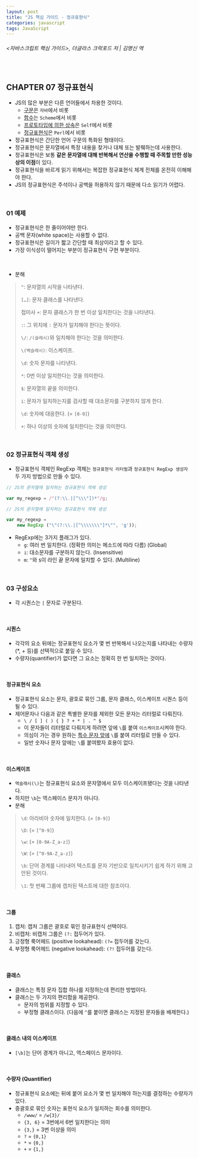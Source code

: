 ```yaml
---
layout: post
title: "JS 핵심 가이드 - 정규표현식"
categories: javascript
tags: JavaScript
---
```


###### <자바스크립트 핵심 가이드>, 더글라스 크락포드 저 | 김명신 역

<br>

## CHAPTER 07 정규표현식

- JS의 많은 부분은 다른 언어들에서 차용한 것이다.
  - <u>구문</u>은 `자바`에서 비롯
  - <u>함수</u>는 `Scheme`에서 비롯
  - <u>프로토타입에 의한 상속</u>은 `Self`에서 비롯
  - <u>정규표현식</u>은 `Perl`에서 비롯
- 정규표현식은 간단한 언어 구문의 특화된 형태이다.
- 정규표현식은 문자열에서 특정 내용을 찾거나 대체 또는 발췌하는데 사용한다.
- 정규표현식은 보통 **같은 문자열에 대해 반복해서 연산을 수행할 때 주목할 만한 성능상의 이점**이 있다.
- 정규표현식을 바르게 읽기 위해서는 복잡한 정규표현식 체계 전체를 온전히 이해해야 한다.
- JS의 정규표현식은 주석이나 공백을 허용하지 않기 때문에 다소 읽기가 어렵다.

<br>

### 01 예제

- 정규표현식은 한 줄이어야만 한다.
- 공백 문자(white space)는 사용할 수 없다.
- 정규표현식은 길이가 짧고 간단할 때 최상이라고 할 수 있다.
- 가장 이식성이 떨어지는 부분이 정규표현식 구현 부분이다.

<br>

- 분해

> `^`: 문자열의 시작을 나타낸다.
>
> `[…]`: 문자 클래스를 나타낸다.
>
> 접미사 `+`: 문자 클래스가 한 번 이상 일치한다는 것을 나타낸다.
>
> `:`: 그 위치에 `:` 문자가 일치해야 한다는 뜻이다.
>
> `\/`: `/(슬래시)`와 일치해야 한다는 것을 의미한다.
>
> `\(백슬래시)`: 이스케이프.
>
> `\d`: 숫자 문자를 나타낸다.
>
> `*`: 0번 이상 일치한다는 것을 의미한다.
>
> `$`: 문자열의 끝을 의미한다.
>
> `i`: 문자가 일치하는지를 검사할 때 대소문자를 구분하지 않게 한다.
>
> `\d`: 숫자에 대응한다. (= `[0-9]`)
>
> `+`: 하나 이상의 숫자에 일치한다는 것을 의미한다.

<br>

### 02 정규표현식 객체 생성

- 정규표현식 객체인 RegExp 객체는 `정규표현식 리터럴`과 `정규표현식 RegExp 생성자` 두 가지 방법으로 만들 수 있다.

```javascript
// JS의 문자열에 일치하는 정규표현식 객체 생성

var my_regexp = /"(?:\\.|[^\\\"])*"/g;
```

```javascript
// JS의 문자열에 일치하는 정규표현식 객체 생성

var my_regexp =
    new RegExp ("\"(?:\\.|[^\\\\\\\"]*\"", 'g'));
```

- RegExp에는 3가지 플래그가 있다.
  - `g`: 여러 번 일치한다. (정확한 의미는 메소드에 따라 다름) (Global)
  - `i`: 대소문자를 구분하지 않는다. (Insensitive)
  - `m`: `^`와 `$`이 라인 끝 문자에 일치할 수 있다. (Multiline)

<br>

### 03 구성요소

- 각 시퀀스는 `|` 문자로 구분된다.

<br>

#### 시퀀스

- 각각의 요소 뒤에는 정규표현식 요소가 몇 번 반복해서 나오는지를 나타내는 수량자(*, + 등)를 선택적으로 붙일 수 있다.
- 수량자(quantifier)가 없다면 그 요소는 정확히 한 번 일치하는 것이다.

<br>

#### 정규표현식 요소

- 정규표현식 요소는 문자, 괄호로 묶인 그룹, 문자 클래스, 이스케이프 시퀀스 등이 될 수 있다.
- 제어문자나 다음과 같은 특별한 문자를 제외한 모든 문자는 리터럴로 다뤄진다.
  - `\ / [ ] ( ) { } ? + * | . ^ $`
  - 이 문자들이 리터럴로 다뤄지게 하려면 앞에 `\`를 붙여 `이스케이프`시켜야 한다.
  - 의심이 가는 경우 원하는 <u>특수 문자 앞에</u> `\`를 붙여 리터럴로 만들 수 있다.
  - 일반 숫자나 문자 앞에는 `\`를 붙여봤자 효용이 없다.

<br>

#### 이스케이프

- `역슬래시(\)`는 정규표현식 요소와 문자열에서 모두 이스케이프됐다는 것을 나타낸다.
- 하지만 `\b`는 역스페이스 문자가 아니다.
- 분해

> `\d`: 아라비아 숫자에 일치한다. (= `[0-9]`)
>
> `\D`: (= `[^0-9]`)
>
> `\w`: (= `[0-9A-Z_a-z]`)
>
> `\W`: (= `[^0-9A-Z_a-z]`)
>
> `\b`: 단어 경계를 나타내어 텍스트를 문자 기반으로 일치시키기 쉽게 하기 위해 고안된 것이다.
>
> `\1`: 첫 번째 그룹에 캡처된 텍스트에 대한 참조이다.

<br>

#### 그룹

1. 캡처: 캡처 그룹은 괄호로 묶인 정규표현식 선택이다.
2. 비캡처: 비캡처 그룹은 `(?:` 접두어가 있다.
3. 긍정형 룩어헤드 (positive lookahead): `(?=` 접두어를 갖는다.
4. 부정형 룩어헤드 (negative lookahead): `(?!` 접두어를 갖는다.

<br>

#### 클래스

- 클래스는 특정 문자 집합 하나를 지정하는데 편리한 방법이다.
- 클래스는 두 가지의 편리함을 제공한다.
  - 문자의 범위를 지정할 수 있다.
  - 부정형 클래스이다. (다음에 `^`를 붙이면 클래스는 지정된 문자들을 배제한다.)

<br>

#### 클래스 내의 이스케이프

- `[\b]`는 단어 경계가 아니고, 역스페이스 문자이다.

<br>

#### 수량자 (Quantifier)

- 정규표현식 요소에는 뒤에 붙어 요소가 몇 번 일치해야 하는지를 결정하는 수량자가 있다.
- 중괄호로 묶인 숫자는 표현식 요소가 일치하는 회수를 의미한다.
  - `/www/` = `/w{3}/`
  - `{3, 6}` = 3번에서 6번 일치한다는 의미
  - `{3,}` = 3번 이상을 의미
  - `?` = `{0,1}`
  - `*` = `{0,}`
  - `+` = `{1,}`